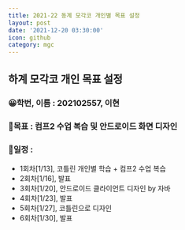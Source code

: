 ```yaml
---
title: 2021-22 동계 모각코 개인별 목표 설정
layout: post
date: '2021-12-20 03:30:00'
icon: github
category: mgc
---
```


## 하계 모각코 개인 목표 설정
### 😀학번, 이름 : 202102557, 이현
### 🎡목표 : 컴프2 수업 복습 및 안드로이드 화면 디자인



### 📄일정 :
- 1회차\[1/13],  코틀린 개인별 학습 + 컴프2 수업 복습
- 2회차\[1/16],  발표
- 3회차\[1/20],  안드로이드 클라이언트 디자인 by 자바
- 4회차\[1/23],  발표
- 5회차\[1/27],  코틀린으로 디자인
- 6회차\[1/30],  발표
